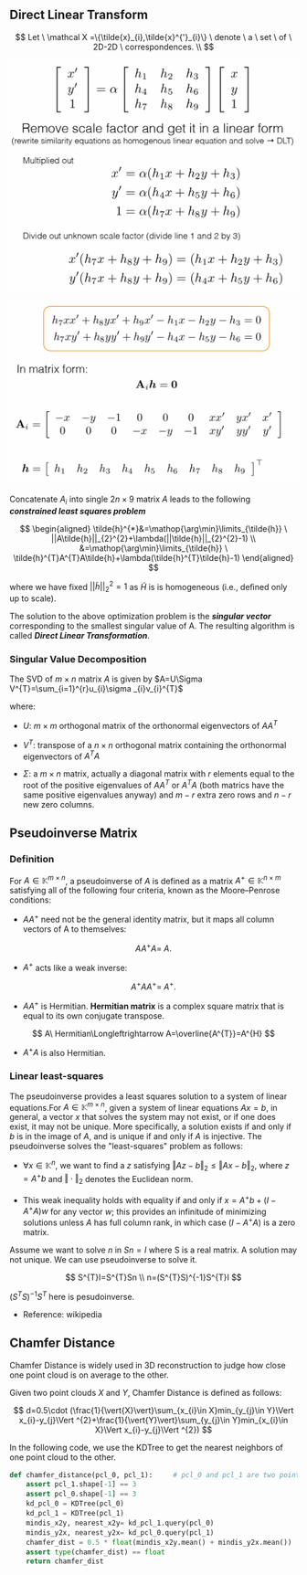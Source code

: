 ## Direct Linear Transform

$$
Let \ \mathcal X =\{\tilde{x}_{i},\tilde{x}^{'}_{i}\} \ denote \ a \ set \ of \ 2D-2D \ correspondences. \\
$$

![](../../img/Learning/CV/1.png)

![](../../img/Learning/CV/2.png)

Concatenate $A_{i}$ into single $2n\times 9$ matrix $A$ leads to the following ***constrained least squares problem***

$$
\begin{aligned}
\tilde{h}^{*}&=\mathop{\arg\min}\limits_{\tilde{h}} \ ||A\tilde{h}||_{2}^{2}+\lambda(||\tilde{h}||_{2}^{2}-1) \\
&=\mathop{\arg\min}\limits_{\tilde{h}} \ \tilde{h}^{T}A^{T}A\tilde{h}+\lambda(\tilde{h}^{T}\tilde{h}-1)
\end{aligned}
$$

where we have fixed $||\tilde{h}||_{2}^{2}=1$ as $\tilde{H}$ is is homogeneous (i.e., deﬁned only up to scale).

The solution to the above optimization problem is the ***singular vector*** corresponding to the smallest singular value of A. The resulting algorithm is called ***Direct Linear Transformation***.


### Singular Value Decomposition
The SVD of $m \times n$ matrix $A$ is given by $A=U\Sigma V^{T}=\sum_{i=1}^{r}u_{i}\sigma _{i}v_{i}^{T}$

where:

* $U$: $m\times m$ orthogonal  matrix of the orthonormal eigenvectors of $AA^{T}$

* $V^{T}$: transpose of a $n\times n$ orthogonal matrix containing the orthonormal eigenvectors of $A^{T}A$

* $\Sigma$: a $m\times n$ matrix, actually a diagonal matrix with $r$ elements equal to the root of the positive eigenvalues of $AA^{T}$ or $A^{T}A$ (both matrics have the same positive eigenvalues anyway) and $m-r$ extra zero rows and $n-r$ new zero columns.

## Pseudoinverse Matrix
### Definition

For $A \in \mathbb{K}^{m\times n}$, a pseudoinverse of $A$ is defined as a matrix 
${\displaystyle A^{+}\in \mathbb {K} ^{n\times m}}$ satisfying all of the following four criteria, known as the Moore–Penrose conditions:

* ${\displaystyle AA^{+}}$ need not be the general identity matrix, but it maps all column vectors of A to themselves:

$$
{\displaystyle AA^{+}A=\;A.}
$$

* ${\displaystyle A^{+}}$ acts like a weak inverse:

$$
{\displaystyle A^{+}AA^{+}=\;A^{+}.}
$$

* ${\displaystyle AA^{+}}$ is Hermitian. **Hermitian matrix** is a complex square matrix that is equal to its own conjugate transpose.

$$
A\ Hermitian\Longleftrightarrow A=\overline{A^{T}}=A^{H}
$$

* ${\displaystyle A^{+}A}$ is also Hermitian.

### Linear least-squares
The pseudoinverse provides a least squares solution to a system of linear equations.For ${\displaystyle A\in \mathbb {K} ^{m\times n}}$, given a system of linear equations $Ax=b$, in general, a vector ${\displaystyle x}$ that solves the system may not exist, or if one does exist, it may not be unique. More specifically, a solution exists if and only if ${\displaystyle b}$ is in the image of ${\displaystyle A}$, and is unique if and only if ${\displaystyle A}$ is injective. The pseudoinverse solves the "least-squares" problem as follows:

* $\forall x \in \mathbb{K}^{n}$, we want to find a $z$ satisfying $\Vert{Az-b}\Vert_{2}\leq \Vert{Ax-b}\Vert_{2}$, where $z=A^{+}b$ and $\Vert \cdot \Vert_{2}$ denotes the Euclidean norm.

* This weak inequality holds with equality if and only if ${\displaystyle x=A^{+}b+\left(I-A^{+}A\right)w}$ for any vector ${\displaystyle w}$; this provides an infinitude of minimizing solutions unless ${\displaystyle A}$ has full column rank, in which case ${\displaystyle \left(I-A^{+}A\right)}$ is a zero matrix.

Assume we want to solve $n$ in $Sn=I$ where S is a real matrix. A solution may not unique. We can use pseudoinverse to solve it.

$$
S^{T}I=S^{T}Sn \\
n=(S^{T}S)^{-1}S^{T}I
$$

$(S^{T}S)^{-1}S^{T}$ here is pesudoinverse.
* Reference: <a herf="https://en.wikipedia.org/wiki/Moore%E2%80%93Penrose_inverse#">wikipedia</a>

## Chamfer Distance
Chamfer Distance is widely used in 3D reconstruction to judge how close one point cloud is on average to the other.


Given two point clouds $X$ and $Y$, Chamfer Distance is defined as follows:

$$
d=0.5\cdot (\frac{1}{\vert{X}\vert}\sum_{x_{i}\in X}min_{y_{j}\in Y}\Vert x_{i}-y_{j}\Vert ^{2}+\frac{1}{\vert{Y}\vert}\sum_{y_{j}\in Y}min_{x_{i}\in X}\Vert x_{i}-y_{j}\Vert ^{2})
$$

In the following code, we use the KDTree to get the nearest neighbors of one point cloud to the other.

```py title="Chamfer Distance"
def chamfer_distance(pcl_0, pcl_1):     # pcl_0 and pcl_1 are two point clouds in 3D space
    assert pcl_1.shape[-1] == 3
    assert pcl_0.shape[-1] == 3
    kd_pcl_0 = KDTree(pcl_0)
    kd_pcl_1 = KDTree(pcl_1)
    mindis_x2y, nearest_x2y= kd_pcl_1.query(pcl_0)
    mindis_y2x, nearest_y2x= kd_pcl_0.query(pcl_1)
    chamfer_dist = 0.5 * float(mindis_x2y.mean() + mindis_y2x.mean())
    assert type(chamfer_dist) == float
    return chamfer_dist
```